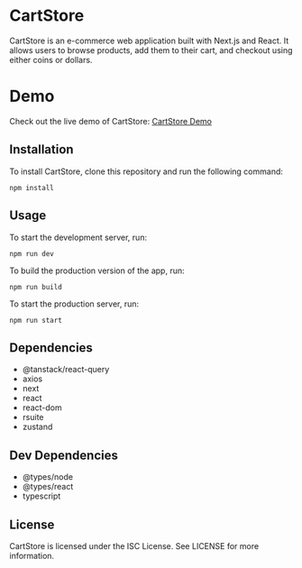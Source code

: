 # CartStore

CartStore is an e-commerce web application built with Next.js and React. It allows users to browse products, add them to their cart, and checkout using either coins or dollars.

# Demo

Check out the live demo of CartStore: [CartStore Demo](https://cart-store-pied.vercel.app/)

## Installation

To install CartStore, clone this repository and run the following command:


```npm install```


## Usage

To start the development server, run:

```npm run dev```

To build the production version of the app, run:

```npm run build```

To start the production server, run:

```npm run start```

## Dependencies

- @tanstack/react-query
- axios
- next
- react
- react-dom
- rsuite
- zustand

## Dev Dependencies

- @types/node
- @types/react
- typescript

## License

CartStore is licensed under the ISC License. See LICENSE for more information.
